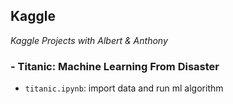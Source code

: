 **Kaggle**
---
_Kaggle Projects with Albert & Anthony_
### - Titanic: Machine Learning From Disaster
 - `titanic.ipynb`: import data and run ml algorithm